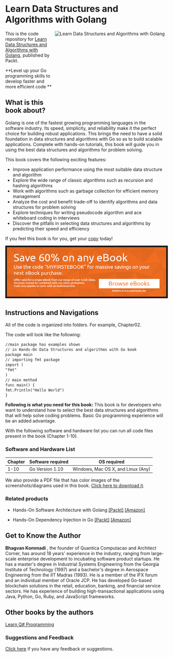 # Learn Data Structures and Algorithms with Golang

<a href="https://www.packtpub.com/application-development/learn-data-structures-and-algorithms-golang?utm_source=github&utm_medium=repository&utm_campaign=9781789618501 "><img src="https://d1ldz4te4covpm.cloudfront.net/sites/default/files/imagecache/ppv4_main_book_cover/9781789618501.png" alt="Learn Data Structures and Algorithms with Golang" height="256px" align="right"></a>

This is the code repository for [Learn Data Structures and Algorithms with Golang](https://www.packtpub.com/application-development/learn-data-structures-and-algorithms-golang?utm_source=github&utm_medium=repository&utm_campaign=9781789618501), published by Packt.

**Level up your Go programming skills to develop faster and more efficient code	**

## What is this book about?
Golang is one of the fastest growing programming languages in the software industry. Its speed, simplicity, and reliability make it the perfect choice for building robust applications. This brings the need to have a solid foundation in data structures and algorithms with Go so as to build scalable applications. Complete with hands-on tutorials, this book will guide you in using the best data structures and algorithms for problem solving.

This book covers the following exciting features:
* Improve application performance using the most suitable data structure and algorithm 
* Explore the wide range of classic algorithms such as recursion and hashing algorithms 
* Work with algorithms such as garbage collection for efficient memory management 
* Analyze the cost and benefit trade-off to identify algorithms and data structures for problem solving 
* Explore techniques for writing pseudocode algorithm and ace whiteboard coding in interviews 
* Discover the pitfalls in selecting data structures and algorithms by predicting their speed and efficiency 

If you feel this book is for you, get your [copy](https://www.amazon.com/dp/1789618509) today!

<a href="https://www.packtpub.com/?utm_source=github&utm_medium=banner&utm_campaign=GitHubBanner"><img src="https://raw.githubusercontent.com/PacktPublishing/GitHub/master/GitHub.png" 
alt="https://www.packtpub.com/" border="5" /></a>

## Instructions and Navigations
All of the code is organized into folders. For example, Chapter02.

The code will look like the following:
```
//main package has examples shown
// in Hands-On Data Structures and algorithms with Go book
package main
// importing fmt package
import (
"fmt"
)
// main method
func main() {
fmt.Println("Hello World")
}
```

**Following is what you need for this book:**
This book is for developers who want to understand how to select the best data structures and algorithms that will help solve coding problems. Basic Go programming experience will be an added advantage.	

With the following software and hardware list you can run all code files present in the book (Chapter 1-10).
### Software and Hardware List
| Chapter | Software required | OS required |
| -------- | ------------------------------------ | ----------------------------------- |
| 1-10 | Go Version 1.10 | Windows, Mac OS X, and Linux (Any) |

We also provide a PDF file that has color images of the screenshots/diagrams used in this book. [Click here to download it](https://www.packtpub.com/sites/default/files/downloads/9781789618501_ColorImages.pdf).

### Related products
* Hands-On Software Architecture with Golang [[Packt]](https://www.packtpub.com/application-development/hands-software-architecture-golang?utm_source=github&utm_medium=repository&utm_campaign=9781788622592) [[Amazon]](https://www.amazon.com/dp/1788622596)

* Hands-On Dependency Injection in Go [[Packt]](https://www.packtpub.com/application-development/hands-dependency-injection-go?utm_source=github&utm_medium=repository&utm_campaign=9781789132762) [[Amazon]](https://www.amazon.com/dp/1789132762)

## Get to Know the Author
**Bhagvan Kommadi**
, the founder of Quantica Computacao and Architect Corner, has around 18 years' experience in the industry, ranging from large-scale enterprise development to incubating software product startups. He has a master's degree in Industrial Systems Engineering from the Georgia Institute of Technology (1997) and a bachelor's degree in Aerospace Engineering from the IIT Madras (1993). He is a member of the IFX forum and an individual member of Oracle JCP.
He has developed Go-based blockchain solutions in the retail, education, banking, and financial service sectors. He has experience of building high-transactional applications using Java, Python, Go, Ruby, and JavaScript frameworks.

## Other books by the authors
[Learn Q# Programming](https://www.packtpub.com/application-development/learn-q-programming?utm_source=github&utm_medium=repository&utm_campaign=9781788991889)

### Suggestions and Feedback
[Click here](https://docs.google.com/forms/d/e/1FAIpQLSdy7dATC6QmEL81FIUuymZ0Wy9vH1jHkvpY57OiMeKGqib_Ow/viewform) if you have any feedback or suggestions.


